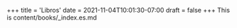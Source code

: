 +++
title = 'Libros'
date = 2021-11-04T10:01:30-07:00
draft = false
+++
This is content/books/_index.es.md

